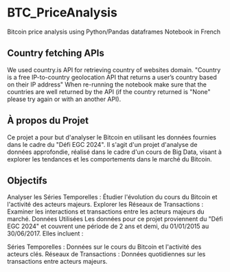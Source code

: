# BTC_PriceAnalysis
Bitcoin price analysis using Python/Pandas dataframes 
Notebook in French

## Country fetching APIs 

We used country.is API for retrieving country of websites domain. 
"Country is a free IP-to-country geolocation API that returns a user’s country based on their IP address"
When re-running the notebook make sure that the countries are well returned by the API (if the country returned is "None" please try again or with an another API).

## À propos du Projet
Ce projet a pour but d'analyser le Bitcoin en utilisant les données fournies dans le cadre du "Défi EGC 2024". Il s'agit d'un projet d'analyse de données approfondie, réalisé dans le cadre d'un cours de Big Data, visant à explorer les tendances et les comportements dans le marché du Bitcoin.

## Objectifs
Analyser les Séries Temporelles : Étudier l'évolution du cours du Bitcoin et l'activité des acteurs majeurs.
Explorer les Réseaux de Transactions : Examiner les interactions et transactions entre les acteurs majeurs du marché.
Données Utilisées
Les données pour ce projet proviennent du "Défi EGC 2024" et couvrent une période de 2 ans et demi, du 01/01/2015 au 30/06/2017. Elles incluent :

Séries Temporelles : Données sur le cours du Bitcoin et l'activité des acteurs clés.
Réseaux de Transactions : Données quotidiennes sur les transactions entre acteurs majeurs.
